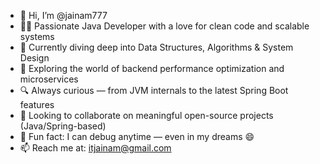 - 👋 Hi, I’m @jainam777
- 👨‍💻 Passionate Java Developer with a love for clean code and scalable systems
- 🌱 Currently diving deep into Data Structures, Algorithms & System Design
- 🚀 Exploring the world of backend performance optimization and microservices
- 🔍 Always curious — from JVM internals to the latest Spring Boot features
- 🤝 Looking to collaborate on meaningful open-source projects (Java/Spring-based)
- 🧩 Fun fact: I can debug anytime — even in my dreams 😄
- 📫 Reach me at: itjainam@gmail.com

<!---
jainam777/jainam777 is a ✨ special ✨ repository because its `README.md` (this file) appears on your GitHub profile.
You can click the Preview link to take a look at your changes.
--->
